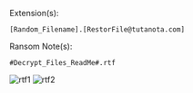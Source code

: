 Extension(s): 
```
[Random_Filename].[RestorFile@tutanota.com]
```
Ransom Note(s): 
```
#Decrypt_Files_ReadMe#.rtf
```
![rtf1](https://github.com/user-attachments/assets/b09d6f12-25de-4edf-bed1-5576dcbc00f9)
![rtf2](https://github.com/user-attachments/assets/16c008bc-9451-4b5d-8148-623d55eaacb1)
